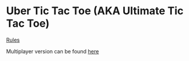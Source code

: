 # Uber Tic Tac Toe (AKA Ultimate Tic Tac Toe)
[Rules](https://en.wikipedia.org/wiki/Ultimate_tic-tac-toe#Rules)

Multiplayer version can be found [here](https://ultimate-tic-tac-toe-0m5c.onrender.com/)
